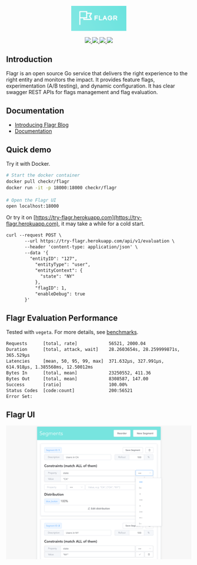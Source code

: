 <p align="center">
    <img src="./browser/flagr-ui/src/assets/logo.png" width="150">
</p>

<p align="center">
    <a href="https://goreportcard.com/report/github.com/checkr/flagr" target="_blank">
        <img src="https://goreportcard.com/badge/github.com/checkr/flagr">
    </a>
    <a href="https://circleci.com/gh/checkr/flagr" target="_blank">
        <img src="https://circleci.com/gh/checkr/flagr.svg?style=shield">
    </a>
    <a href="https://godoc.org/github.com/checkr/flagr" target="_blank">
        <img src="https://img.shields.io/badge/godoc-reference-green.svg">
    </a>
    <a href="https://codecov.io/gh/checkr/flagr" target="_blank">
        <img src="https://codecov.io/gh/checkr/flagr/branch/master/graph/badge.svg">
    </a>
</p>

## Introduction

Flagr is an open source Go service that delivers the right experience to the right entity and monitors the impact. It provides feature flags, experimentation (A/B testing), and dynamic configuration. It has clear swagger REST APIs for flags management and flag evaluation.

## Documentation
- [Introducing Flagr Blog](https://engineering.checkr.com/introducing-flagr-a-robust-high-performance-service-for-feature-flagging-and-a-b-testing-f037c219b7d5)
- [Documentation](https://checkr.github.io/flagr/)

## Quick demo

Try it with Docker.

```sh
# Start the docker container
docker pull checkr/flagr
docker run -it -p 18000:18000 checkr/flagr

# Open the Flagr UI
open localhost:18000
```

Or try it on [https://try-flagr.herokuapp.com](https://try-flagr.herokuapp.com), it may take a while for a cold start.

```
curl --request POST \
       --url https://try-flagr.herokuapp.com/api/v1/evaluation \
       --header 'content-type: application/json' \
       --data '{
         "entityID": "127",
           "entityType": "user",
           "entityContext": {
             "state": "NY"
           },
           "flagID": 1,
           "enableDebug": true
       }'
```


## Flagr Evaluation Performance

Tested with `vegeta`. For more details, see [benchmarks](./benchmark).

```
Requests      [total, rate]            56521, 2000.04
Duration      [total, attack, wait]    28.2603654s, 28.259999871s, 365.529µs
Latencies     [mean, 50, 95, 99, max]  371.632µs, 327.991µs, 614.918µs, 1.385568ms, 12.50012ms
Bytes In      [total, mean]            23250552, 411.36
Bytes Out     [total, mean]            8308587, 147.00
Success       [ratio]                  100.00%
Status Codes  [code:count]             200:56521
Error Set:
```

## Flagr UI

<p align="center">
    <img src="./docs/images/demo_readme.png" width="900">
</p>

